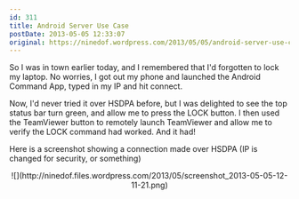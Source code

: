 ```yaml
---
id: 311
title: Android Server Use Case
postDate: 2013-05-05 12:33:07
original: https://ninedof.wordpress.com/2013/05/05/android-server-use-case/
---
```


So I was in town earlier today, and I remembered that I'd forgotten to lock my laptop. No worries, I got out my phone and launched the Android Command App, typed in my IP and hit connect.

Now, I'd never tried it over HSDPA before, but I was delighted to see the top status bar turn green, and allow me to press the LOCK button. I then used the TeamViewer button to remotely launch TeamViewer and allow me to verify the LOCK command had worked. And it had!

Here is a screenshot showing a connection made over HSDPA (IP is changed for security, or something)
<p style="text-align:center;">![](http://ninedof.files.wordpress.com/2013/05/screenshot_2013-05-05-12-11-21.png)</p>
